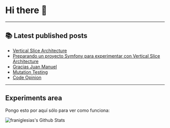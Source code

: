 # Hi there 👋

<!--
**franiglesias/franiglesias** is a ✨ _special_ ✨ repository because its `README.md` (this file) appears on your GitHub profile.

Here are some ideas to get you started:

- 🔭 I’m currently working on ...
- 🌱 I’m currently learning ...
- 👯 I’m looking to collaborate on ...
- 🤔 I’m looking for help with ...
- 💬 Ask me about ...
- 📫 How to reach me: ...
- 😄 Pronouns: ...
- ⚡ Fun fact: ...
-->


---

## 📚 Latest published posts
<!-- TB-FEED:START -->
- [Vertical Slice Architecture](https://franiglesias.github.io/vertical-slice-architecture/)
- [Preparando un proyecto Symfony para experimentar con Vertical Slice Architecture](https://franiglesias.github.io/symfony-app-setup/)
- [Gracias Juan Manuel](https://franiglesias.github.io/farewell_juan_manuel/)
- [Mutation Testing](https://franiglesias.github.io/mutation-testing/)
- [Code Opinion](https://franiglesias.github.io/Code-Opinion/)
<!-- TB-FEED:END -->


---

## Experiments area

Pongo esto por aquí sólo para ver como funciona:

<img alt="franiglesias's Github Stats" src="https://github-readme-stats.vercel.app/api?username=franiglesias&show_icons=true&hide_border=true" />
